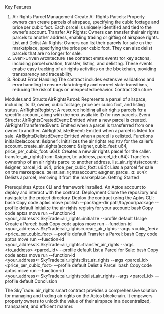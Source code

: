 Key Features

1. Air Rights Parcel Management
Create Air Rights Parcels: Property owners can create parcels of airspace, specifying the cubic footage and price per cubic foot. Each parcel is uniquely identified and tied to the owner’s account.
Transfer Air Rights: Owners can transfer their air rights parcels to another address, enabling trading or gifting of airspace rights.
List and Delist Air Rights: Owners can list their parcels for sale on the marketplace, specifying the price per cubic foot. They can also delist parcels that are no longer for sale.
2. Event-Driven Architecture
The contract emits events for key actions, including parcel creation, transfer, listing, and delisting. These events enable easy tracking of air rights activities on the blockchain, providing transparency and traceability.
3. Robust Error Handling
The contract includes extensive validations and error handling to ensure data integrity and correct state transitions, reducing the risk of bugs or unexpected behavior.
Contract Structure

Modules and Structs
AirRightsParcel: Represents a parcel of airspace, including its ID, owner, cubic footage, price per cubic foot, and listing status.
AirRightsRegistry: A resource holding all air rights parcels for a specific account, along with the next available ID for new parcels.
Event Structs:
AirRightsCreatedEvent: Emitted when a new parcel is created.
AirRightsTransferredEvent: Emitted when a parcel is transferred from one owner to another.
AirRightsListedEvent: Emitted when a parcel is listed for sale.
AirRightsDelistedEvent: Emitted when a parcel is delisted.
Functions
initialize(account: &signer): Initializes the air rights registry for the caller’s account.
create_air_rights(account: &signer, cubic_feet: u64, price_per_cubic_foot: u64): Creates a new air rights parcel for the caller.
transfer_air_rights(from: &signer, to: address, parcel_id: u64): Transfers ownership of an air rights parcel to another address.
list_air_rights(account: &signer, parcel_id: u64, price_per_cubic_foot: u64): Lists a parcel for sale on the marketplace.
delist_air_rights(account: &signer, parcel_id: u64): Delists a parcel, removing it from the marketplace.
Getting Started

Prerequisites
Aptos CLI and framework installed.
An Aptos account to deploy and interact with the contract.
Deployment
Clone the repository and navigate to the project directory.
Deploy the contract using the Aptos CLI:
bash
Copy code
aptos move publish --package-dir path/to/your/package --profile default
Initialize the air rights registry for your account:
bash
Copy code
aptos move run --function-id <your_address>::SkyTrade::air_rights::initialize --profile default
Usage
Create a Parcel:
bash
Copy code
aptos move run --function-id <your_address>::SkyTrade::air_rights::create_air_rights --args <cubic_feet> <price_per_cubic_foot> --profile default
Transfer a Parcel:
bash
Copy code
aptos move run --function-id <your_address>::SkyTrade::air_rights::transfer_air_rights --args <to_address> <parcel_id> --profile default
List a Parcel for Sale:
bash
Copy code
aptos move run --function-id <your_address>::SkyTrade::air_rights::list_air_rights --args <parcel_id> <price_per_cubic_foot> --profile default
Delist a Parcel:
bash
Copy code
aptos move run --function-id <your_address>::SkyTrade::air_rights::delist_air_rights --args <parcel_id> --profile default
Conclusion

The SkyTrade::air_rights smart contract provides a comprehensive solution for managing and trading air rights on the Aptos blockchain. It empowers property owners to unlock the value of their airspace in a decentralized, transparent, and efficient manner.
